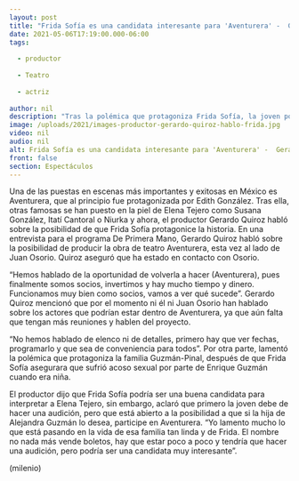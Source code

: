 ```yaml
---
layout: post
title: "Frida Sofía es una candidata interesante para 'Aventurera' -  Gerardo Quiroz"
date: 2021-05-06T17:19:00.000-06:00
tags:
  
  - productor
  
  - Teatro
  
  - actriz
  
author: nil
description: "Tras la polémica que protagoniza Frida Sofía, la joven podría tener una propuesta para ser la nueva Aventurera. "
image: /uploads/2021/images-productor-gerardo-quiroz-hablo-frida.jpg
video: nil
audio: nil
alt: Frida Sofía es una candidata interesante para 'Aventurera' -  Gerardo Quiroz
front: false
section: Espectáculos
---
```


Una de las puestas en escenas más importantes y exitosas en México es Aventurera, que al principio fue protagonizada por Edith González. Tras ella, otras famosas se han puesto en la piel de Elena Tejero como Susana González, Itatí Cantoral o Niurka y ahora, el productor Gerardo Quiroz habló sobre la posibilidad de que Frida Sofía protagonice la historia. En una entrevista para el programa De Primera Mano, Gerardo Quiroz habló sobre la posibilidad de producir la obra de teatro Aventurera, esta vez al lado de Juan Osorio. Quiroz aseguró que ha estado en contacto con Osorio. 

“Hemos hablado de la oportunidad de volverla a hacer (Aventurera), pues finalmente somos socios, invertimos y hay mucho tiempo y dinero. Funcionamos muy bien como socios, vamos a ver qué sucede”. Gerardo Quiroz mencionó que por el momento ni él ni Juan Osorio han hablado sobre los actores que podrían estar dentro de Aventurera, ya que aún falta que tengan más reuniones y hablen del proyecto. 

“No hemos hablado de elenco ni de detalles, primero hay que ver fechas, programarlo y que sea de conveniencia para todos”. Por otra parte, lamentó la polémica que protagoniza la familia Guzmán-Pinal, después de que Frida Sofía asegurara que sufrió acoso sexual por parte de Enrique Guzmán cuando era niña. 

El productor dijo que Frida Sofía podría ser una buena candidata para interpretar a Elena Tejero, sin embargo, aclaró que primero la joven debe de hacer una audición, pero que está abierto a la posibilidad a que si la hija de Alejandra Guzmán lo desea, participe en Aventurera. “Yo lamento mucho lo que está pasando en la vida de esa familia tan linda y de Frida. El nombre no nada más vende boletos, hay que estar poco a poco y tendría que hacer una audición, pero podría ser una candidata muy interesante”. 

(milenio)